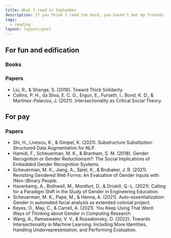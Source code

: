 ```yaml
---
title: What I read in September
description: If you think I read too much, you haven't met my friends.
tags:
  - reading
layout: layouts/post
---
```


## For fun and edification

### Books

### Papers

- Liu, R., & Shange, S. (2018). Toward Thick Solidarity.
- Collins, P. H., da Silva, E. C. G., Ergun, E., Furseth, I., Bond, K. D., & Martínez-Palacios, J. (2021). Intersectionality as Critical Social Theory.

## For pay

### Papers

- Shi, H., Livescu, K., & Gimpel, K. (2021). Substructure Substitution: Structured Data Augmentation for NLP.
- Hamidi, F., Scheuerman, M. K., & Branham, S. M. (2018). Gender Recognition or Gender Reductionism?: The Social Implications of Embedded Gender Recognition Systems.
- Scheuerman, M. K., Jiang, A., Spiel, K., & Brubaker, J. R. (2021). Revisiting Gendered Web Forms: An Evaluation of Gender Inputs with (Non-)Binary People.
- Haverkamp, A., Bothwell, M., Montfort, D., & Driskill, Q.-L. (2021). Calling for a Paradigm Shift in the Study of Gender in Engineering Education.
- Scheuerman, M. K., Pape, M., & Hanna, A. (2021). Auto-essentialization: Gender in automated facial analysis as extended colonial project.
- Keyes, O., May, C., & Carrell, A. (2021). You Keep Using That Word: Ways of Thinking about Gender in Computing Research.
- Wang, A., Ramaswamy, V. V., & Russakovsky, O. (2022). Towards Intersectionality in Machine Learning: Including More Identities, Handling Underrepresentation, and Performing Evaluation.
